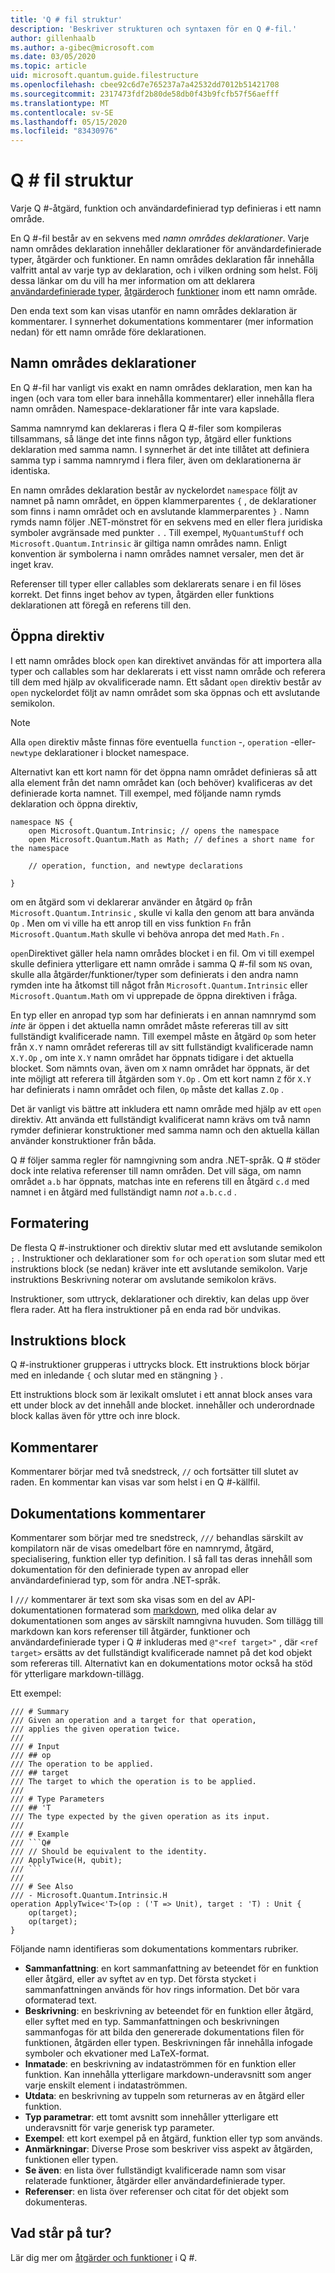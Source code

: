 ```yaml
---
title: 'Q # fil struktur'
description: 'Beskriver strukturen och syntaxen för en Q #-fil.'
author: gillenhaalb
ms.author: a-gibec@microsoft.com
ms.date: 03/05/2020
ms.topic: article
uid: microsoft.quantum.guide.filestructure
ms.openlocfilehash: cbee92c6d7e765237a7a42532dd7012b51421708
ms.sourcegitcommit: 2317473fdf2b80de58db0f43b9fcfb57f56aefff
ms.translationtype: MT
ms.contentlocale: sv-SE
ms.lasthandoff: 05/15/2020
ms.locfileid: "83430976"
---
```

# <a name="q-file-structure"></a>Q # fil struktur

Varje Q #-åtgärd, funktion och användardefinierad typ definieras i ett namn område.

En Q #-fil består av en sekvens med *namn områdes deklarationer*.
Varje namn områdes deklaration innehåller deklarationer för användardefinierade typer, åtgärder och funktioner.
En namn områdes deklaration får innehålla valfritt antal av varje typ av deklaration, och i vilken ordning som helst.
Följ dessa länkar om du vill ha mer information om att deklarera [användardefinierade typer](xref:microsoft.quantum.guide.types#user-defined-types), [åtgärder](xref:microsoft.quantum.guide.operationsfunctions#defining-new-operations)och [funktioner](xref:microsoft.quantum.guide.operationsfunctions#defining-new-functions) inom ett namn område.

Den enda text som kan visas utanför en namn områdes deklaration är kommentarer.
I synnerhet dokumentations kommentarer (mer information nedan) för ett namn område före deklarationen.

## <a name="namespace-declarations"></a>Namn områdes deklarationer

En Q #-fil har vanligt vis exakt en namn områdes deklaration, men kan ha ingen (och vara tom eller bara innehålla kommentarer) eller innehålla flera namn områden.
Namespace-deklarationer får inte vara kapslade.

Samma namnrymd kan deklareras i flera Q #-filer som kompileras tillsammans, så länge det inte finns någon typ, åtgärd eller funktions deklaration med samma namn.
I synnerhet är det inte tillåtet att definiera samma typ i samma namnrymd i flera filer, även om deklarationerna är identiska.

En namn områdes deklaration består av nyckelordet `namespace` följt av namnet på namn området, en öppen klammerparentes `{` , de deklarationer som finns i namn området och en avslutande klammerparentes `}` .
Namn rymds namn följer .NET-mönstret för en sekvens med en eller flera juridiska symboler avgränsade med punkter `.` .
Till exempel, `MyQuantumStuff` och `Microsoft.Quantum.Intrinsic` är giltiga namn områdes namn.
Enligt konvention är symbolerna i namn områdes namnet versaler, men det är inget krav.

Referenser till typer eller callables som deklarerats senare i en fil löses korrekt. Det finns inget behov av typen, åtgärden eller funktions deklarationen att föregå en referens till den.

## <a name="open-directives"></a>Öppna direktiv

I ett namn områdes block `open` kan direktivet användas för att importera alla typer och callables som har deklarerats i ett visst namn område och referera till dem med hjälp av okvalificerade namn.
Ett sådant `open` direktiv består av `open` nyckelordet följt av namn området som ska öppnas och ett avslutande semikolon.

> [!NOTE] 
> Alla `open` direktiv måste finnas före eventuella `function` -, `operation` -eller- `newtype` deklarationer i blocket namespace.

Alternativt kan ett kort namn för det öppna namn området definieras så att alla element från det namn området kan (och behöver) kvalificeras av det definierade korta namnet. Till exempel, med följande namn rymds deklaration och öppna direktiv,

```qsharp
namespace NS {
    open Microsoft.Quantum.Intrinsic; // opens the namespace
    open Microsoft.Quantum.Math as Math; // defines a short name for the namespace

    // operation, function, and newtype declarations

}
```

om en åtgärd som vi deklarerar använder en åtgärd `Op` från `Microsoft.Quantum.Intrinsic` , skulle vi kalla den genom att bara använda `Op` .
Men om vi ville ha ett anrop till en viss funktion `Fn` från `Microsoft.Quantum.Math` skulle vi behöva anropa det med `Math.Fn` .

`open`Direktivet gäller hela namn områdes blocket i en fil.
Om vi till exempel skulle definiera ytterligare ett namn område i samma Q #-fil som `NS` ovan, skulle alla åtgärder/funktioner/typer som definierats i den andra namn rymden inte ha åtkomst till något från `Microsoft.Quantum.Intrinsic` eller `Microsoft.Quantum.Math` om vi upprepade de öppna direktiven i fråga. 

En typ eller en anropad typ som har definierats i en annan namnrymd som *inte* är öppen i det aktuella namn området måste refereras till av sitt fullständigt kvalificerade namn.
Till exempel måste en åtgärd `Op` som heter från `X.Y` namn området refereras till av sitt fullständigt kvalificerade namn `X.Y.Op` , om inte `X.Y` namn området har öppnats tidigare i det aktuella blocket. Som nämnts ovan, även om `X` namn området har öppnats, är det inte möjligt att referera till åtgärden som `Y.Op` .
Om ett kort namn `Z` för `X.Y` har definierats i namn området och filen, `Op` måste det kallas `Z.Op` . 

Det är vanligt vis bättre att inkludera ett namn område med hjälp av ett `open` direktiv.
Att använda ett fullständigt kvalificerat namn krävs om två namn rymder definierar konstruktioner med samma namn och den aktuella källan använder konstruktioner från båda.

Q # följer samma regler för namngivning som andra .NET-språk.
Q # stöder dock inte relativa referenser till namn områden.
Det vill säga, om namn området `a.b` har öppnats, matchas inte en referens till en åtgärd `c.d` med namnet i en åtgärd med fullständigt namn *not* `a.b.c.d` .

## <a name="formatting"></a>Formatering

De flesta Q #-instruktioner och direktiv slutar med ett avslutande semikolon `;` .
Instruktioner och deklarationer som `for` och `operation` som slutar med ett instruktions block (se nedan) kräver inte ett avslutande semikolon.
Varje instruktions Beskrivning noterar om avslutande semikolon krävs.

Instruktioner, som uttryck, deklarationer och direktiv, kan delas upp över flera rader.
Att ha flera instruktioner på en enda rad bör undvikas.

## <a name="statement-blocks"></a>Instruktions block

Q #-instruktioner grupperas i uttrycks block.
Ett instruktions block börjar med en inledande `{` och slutar med en stängning `}` .

Ett instruktions block som är lexikalt omslutet i ett annat block anses vara ett under block av det innehåll ande blocket. innehåller och underordnade block kallas även för yttre och inre block.

## <a name="comments"></a>Kommentarer

Kommentarer börjar med två snedstreck, `//` och fortsätter till slutet av raden.
En kommentar kan visas var som helst i en Q #-källfil.

## <a name="documentation-comments"></a>Dokumentations kommentarer

Kommentarer som börjar med tre snedstreck, `///` behandlas särskilt av kompilatorn när de visas omedelbart före en namnrymd, åtgärd, specialisering, funktion eller typ definition.
I så fall tas deras innehåll som dokumentation för den definierade typen av anropad eller användardefinierad typ, som för andra .NET-språk.

I `///` kommentarer är text som ska visas som en del av API-dokumentationen formaterad som [markdown](https://daringfireball.net/projects/markdown/syntax), med olika delar av dokumentationen som anges av särskilt namngivna huvuden.
Som tillägg till markdown kan kors referenser till åtgärder, funktioner och användardefinierade typer i Q # inkluderas med `@"<ref target>"` , där `<ref target>` ersätts av det fullständigt kvalificerade namnet på det kod objekt som refereras till.
Alternativt kan en dokumentations motor också ha stöd för ytterligare markdown-tillägg.

Ett exempel:

```qsharp
/// # Summary
/// Given an operation and a target for that operation,
/// applies the given operation twice.
///
/// # Input
/// ## op
/// The operation to be applied.
/// ## target
/// The target to which the operation is to be applied.
///
/// # Type Parameters
/// ## 'T
/// The type expected by the given operation as its input.
///
/// # Example
/// ```Q#
/// // Should be equivalent to the identity.
/// ApplyTwice(H, qubit);
/// ```
///
/// # See Also
/// - Microsoft.Quantum.Intrinsic.H
operation ApplyTwice<'T>(op : ('T => Unit), target : 'T) : Unit {
    op(target);
    op(target);
}
```

Följande namn identifieras som dokumentations kommentars rubriker.

- **Sammanfattning**: en kort sammanfattning av beteendet för en funktion eller åtgärd, eller av syftet av en typ. Det första stycket i sammanfattningen används för hov rings information. Det bör vara oformaterad text.
- **Beskrivning**: en beskrivning av beteendet för en funktion eller åtgärd, eller syftet med en typ. Sammanfattningen och beskrivningen sammanfogas för att bilda den genererade dokumentations filen för funktionen, åtgärden eller typen.
  Beskrivningen får innehålla infogade symboler och ekvationer med LaTeX-format.
- **Inmatade**: en beskrivning av indataströmmen för en funktion eller funktion.
  Kan innehålla ytterligare markdown-underavsnitt som anger varje enskilt element i indataströmmen.
- **Utdata**: en beskrivning av tuppeln som returneras av en åtgärd eller funktion.
- **Typ parametrar**: ett tomt avsnitt som innehåller ytterligare ett underavsnitt för varje generisk typ parameter.
- **Exempel**: ett kort exempel på en åtgärd, funktion eller typ som används.
- **Anmärkningar**: Diverse Prose som beskriver viss aspekt av åtgärden, funktionen eller typen.
- **Se även**: en lista över fullständigt kvalificerade namn som visar relaterade funktioner, åtgärder eller användardefinierade typer.
- **Referenser**: en lista över referenser och citat för det objekt som dokumenteras.

## <a name="whats-next"></a>Vad står på tur?
Lär dig mer om [åtgärder och funktioner](xref:microsoft.quantum.guide.operationsfunctions) i Q #.